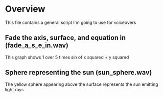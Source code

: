 # Overview

This file contains a general script I'm going to use for voiceovers

## Fade the axis, surface, and equation in (fade_a_s_e_in.wav)

This graph shows 1 over 5 times sin of x squared + y squared

## Sphere representing the sun (sun_sphere.wav)

The yellow sphere appearing above the surface represents the sun emitting light rays
